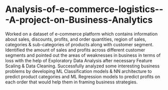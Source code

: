 # Analysis-of-e-commerce-logistics---A-project-on-Business-Analytics
Worked on a dataset of e-commerce platform which contains information about sales, discounts, profits, and order quantities, region of sales, categories &amp; sub-categories of products along with customer segment.
Identified the amount of sales and profits across different customer segments and pointed out the areas of weaknesses in business in terms of loss with the help of Exploratory Data Analysis after necessary Feature Scaling & Data Cleaning.
Successfully analyzed some interesting business problems by developing ML Classification models & NN architecture to predict product categories and ML Regression models to predict profits on each order that would help them in framing business strategies.
